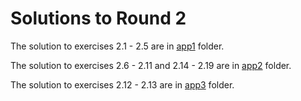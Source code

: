 # Solutions to Round 2

The solution to exercises 2.1 - 2.5 are in [app1](app1/) folder.

The solution to exercises 2.6 - 2.11 and 2.14 - 2.19 are in [app2](app2/) folder.

The solution to exercises 2.12 - 2.13 are in [app3](app3/) folder.
